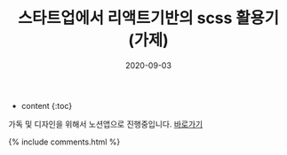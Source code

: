 ﻿---
layout:  post 
title:  "스타트업에서 리액트기반의 scss 활용기(가제)"
date: 2020-09-03
categories: explanation
tags: scss
---


* content
{:toc}


가독 및 디자인을 위해서 노션앱으로 진행중입니다. 
[바로가기](https://www.notion.so/jiimy/SCSS-87928050fb004be4af7f63f8327e1712)



{% include comments.html %}